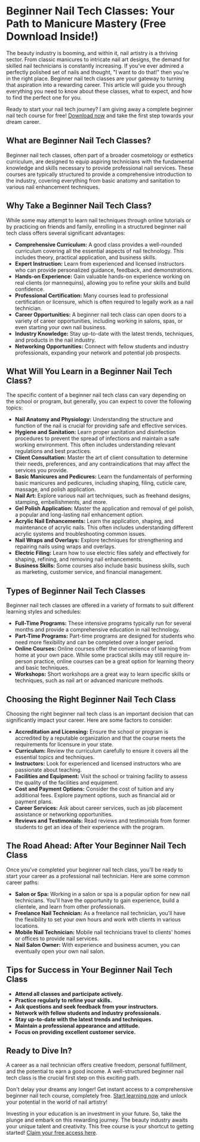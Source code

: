 # Beginner Nail Tech Classes: Your Path to Manicure Mastery (Free Download Inside!)

The beauty industry is booming, and within it, nail artistry is a thriving sector. From classic manicures to intricate nail art designs, the demand for skilled nail technicians is constantly increasing. If you've ever admired a perfectly polished set of nails and thought, "I want to do that!" then you're in the right place. Beginner nail tech classes are your gateway to turning that aspiration into a rewarding career. This article will guide you through everything you need to know about these classes, what to expect, and how to find the perfect one for you.

Ready to start your nail tech journey? I am giving away a complete beginner nail tech course for free! [Download now](https://udemywork.com/beginner-nail-tech-classes) and take the first step towards your dream career.

## What are Beginner Nail Tech Classes?

Beginner nail tech classes, often part of a broader cosmetology or esthetics curriculum, are designed to equip aspiring technicians with the fundamental knowledge and skills necessary to provide professional nail services. These courses are typically structured to provide a comprehensive introduction to the industry, covering everything from basic anatomy and sanitation to various nail enhancement techniques.

## Why Take a Beginner Nail Tech Class?

While some may attempt to learn nail techniques through online tutorials or by practicing on friends and family, enrolling in a structured beginner nail tech class offers several significant advantages:

*   **Comprehensive Curriculum:** A good class provides a well-rounded curriculum covering all the essential aspects of nail technology. This includes theory, practical application, and business skills.
*   **Expert Instruction:** Learn from experienced and licensed instructors who can provide personalized guidance, feedback, and demonstrations.
*   **Hands-on Experience:** Gain valuable hands-on experience working on real clients (or mannequins), allowing you to refine your skills and build confidence.
*   **Professional Certification:** Many courses lead to professional certification or licensure, which is often required to legally work as a nail technician.
*   **Career Opportunities:** A beginner nail tech class can open doors to a variety of career opportunities, including working in salons, spas, or even starting your own nail business.
*   **Industry Knowledge:** Stay up-to-date with the latest trends, techniques, and products in the nail industry.
*   **Networking Opportunities:** Connect with fellow students and industry professionals, expanding your network and potential job prospects.

## What Will You Learn in a Beginner Nail Tech Class?

The specific content of a beginner nail tech class can vary depending on the school or program, but generally, you can expect to cover the following topics:

*   **Nail Anatomy and Physiology:** Understanding the structure and function of the nail is crucial for providing safe and effective services.
*   **Hygiene and Sanitation:** Learn proper sanitation and disinfection procedures to prevent the spread of infections and maintain a safe working environment. This often includes understanding relevant regulations and best practices.
*   **Client Consultation:** Master the art of client consultation to determine their needs, preferences, and any contraindications that may affect the services you provide.
*   **Basic Manicures and Pedicures:** Learn the fundamentals of performing basic manicures and pedicures, including shaping, filing, cuticle care, massage, and polish application.
*   **Nail Art:** Explore various nail art techniques, such as freehand designs, stamping, embellishments, and more.
*   **Gel Polish Application:** Master the application and removal of gel polish, a popular and long-lasting nail enhancement option.
*   **Acrylic Nail Enhancements:** Learn the application, shaping, and maintenance of acrylic nails. This often includes understanding different acrylic systems and troubleshooting common issues.
*   **Nail Wraps and Overlays:** Explore techniques for strengthening and repairing nails using wraps and overlays.
*   **Electric Filing:** Learn how to use electric files safely and effectively for shaping, refining, and removing nail enhancements.
*   **Business Skills:** Some courses also include basic business skills, such as marketing, customer service, and financial management.

## Types of Beginner Nail Tech Classes

Beginner nail tech classes are offered in a variety of formats to suit different learning styles and schedules:

*   **Full-Time Programs:** These intensive programs typically run for several months and provide a comprehensive education in nail technology.
*   **Part-Time Programs:** Part-time programs are designed for students who need more flexibility and can be completed over a longer period.
*   **Online Courses:** Online courses offer the convenience of learning from home at your own pace. While some practical skills may still require in-person practice, online courses can be a great option for learning theory and basic techniques.
*   **Workshops:** Short workshops are a great way to learn specific skills or techniques, such as nail art or advanced manicure methods.

## Choosing the Right Beginner Nail Tech Class

Choosing the right beginner nail tech class is an important decision that can significantly impact your career. Here are some factors to consider:

*   **Accreditation and Licensing:** Ensure the school or program is accredited by a reputable organization and that the course meets the requirements for licensure in your state.
*   **Curriculum:** Review the curriculum carefully to ensure it covers all the essential topics and techniques.
*   **Instructors:** Look for experienced and licensed instructors who are passionate about teaching.
*   **Facilities and Equipment:** Visit the school or training facility to assess the quality of the facilities and equipment.
*   **Cost and Payment Options:** Consider the cost of tuition and any additional fees. Explore payment options, such as financial aid or payment plans.
*   **Career Services:** Ask about career services, such as job placement assistance or networking opportunities.
*   **Reviews and Testimonials:** Read reviews and testimonials from former students to get an idea of their experience with the program.

## The Road Ahead: After Your Beginner Nail Tech Class

Once you've completed your beginner nail tech class, you'll be ready to start your career as a professional nail technician. Here are some common career paths:

*   **Salon or Spa:** Working in a salon or spa is a popular option for new nail technicians. You'll have the opportunity to gain experience, build a clientele, and learn from other professionals.
*   **Freelance Nail Technician:** As a freelance nail technician, you'll have the flexibility to set your own hours and work with clients in various locations.
*   **Mobile Nail Technician:** Mobile nail technicians travel to clients' homes or offices to provide nail services.
*   **Nail Salon Owner:** With experience and business acumen, you can eventually open your own nail salon.

## Tips for Success in Your Beginner Nail Tech Class

*   **Attend all classes and participate actively.**
*   **Practice regularly to refine your skills.**
*   **Ask questions and seek feedback from your instructors.**
*   **Network with fellow students and industry professionals.**
*   **Stay up-to-date with the latest trends and techniques.**
*   **Maintain a professional appearance and attitude.**
*   **Focus on providing excellent customer service.**

## Ready to Dive In?

A career as a nail technician offers creative freedom, personal fulfillment, and the potential to earn a good income. A well-structured beginner nail tech class is the crucial first step on this exciting path.

Don't delay your dreams any longer!  Get instant access to a comprehensive beginner nail tech course, completely free. [Start learning now](https://udemywork.com/beginner-nail-tech-classes) and unlock your potential in the world of nail artistry!

Investing in your education is an investment in your future. So, take the plunge and embark on this rewarding journey. The beauty industry awaits your unique talent and creativity. This free course is your shortcut to getting started! [Claim your free access here](https://udemywork.com/beginner-nail-tech-classes).
